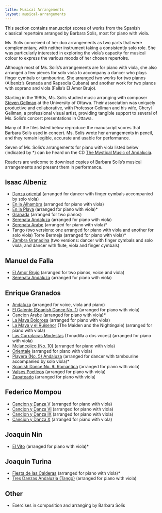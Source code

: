 ```yaml
---
title: Musical Arrangements
layout: musical-arrangements
---
```


This section contains manuscript scores of works from the Spanish classical repertoire arranged by Barbara Solís, most for piano with viola. 

Ms. Solís conceived of her duo arrangements as two parts that were complementary, with neither instrument taking a consistently solo role. She was particularly interested in exploring the viola’s capacity for musical colour to express the various moods of her chosen repertoire.

Although most of Ms. Solís’s arrangements are for piano with viola, she also arranged a few pieces for solo viola to accompany a dancer who plays finger cymbals or tambourine. She arranged two works for two pianos (Albeniz’s Granada and Rapsodia Cubana) and another work for two pianos with soprano and viola (Falla’s El Amor Brujo).

Starting in the 1990s, Ms. Solís studied music arranging with composer [Steven Gellman](https://www.stevengellman.com/ "Steven Gellman") at the University of Ottawa. Their association was uniquely productive and collaborative, with Professor Gellman and his wife, Cheryl Gellman, a professional visual artist, providing tangible support to several of Ms. Solís’s concert presentations in Ottawa.

Many of the files listed below reproduce the manuscript scores that Barbara Solís used in concert. Ms. Solís wrote her arrangements in pencil, and they remain legible, accurate and usable for performance.

Seven of Ms. Solís’s arrangements for piano with viola listed below (indicated by \*) can be heard on the CD [The Mystical Music of Andalucia](/andalucia "The Mystical Music of Andalucia").

Readers are welcome to download copies of Barbara Solís’s musical arrangements and present them in performance.

## Isaac Albeniz

* [Danza oriental](# "Danza oriental") (arranged for dancer with finger cymbals accompanied by solo viola)
* [En la Alhambra](# "En la Alhambra") (arranged for piano with viola)
* [En la Playa](# "En la Playa") (arranged for piano with viola)\*
* [Granada](# "Granada") (arranged for two pianos)
* [Serenata Andaluza](# "Serenata Andaluza") (arranged for piano with viola)
* [Serenata Arabe](# "Serenata Arabe") (arranged for piano with viola)\*
* [Tango](# "Tango") (two versions: one arranged for piano with viola and another for solo viola)
  Torre Bermeja (arranged for piano with viola)\*
* [Zambra Granadina](# "Zambra Granadina") (two versions: dancer with finger cymbals and solo viola, and dancer with flute, viola and finger cymbals)

## Manuel de Falla

* [El Amor Brujo](# "El Amor Brujo") (arranged for two pianos, voice and viola)
* [Serenata Andaluza](# "Serenata Andaluza") (arranged for piano with viola)

## Enrique Granados

* [Andaluza](# "Andaluza") (arranged for voice, viola and piano)
* [El Galente (Spanish Dance No. 1)](# "El Galente (Spanish Dance No. 1)") (arranged for piano with viola)
* [Cancion Arabe](# "Cancion Arabe") (arranged for piano with viola)\*
* [La Maya Dolorosa](# "La Maya Dolorosa") (arranged for piano with viola)
* [La Maya y el Ruisenor](# "La Maya y el Ruisenor") (The Maiden and the Nightingale) (arranged for piano with viola)
* [Las Curratacas Modestas](# "Las Curratacas Modestas") (Tonadilla a dos voces) (arranged for piano with viola)
* [Melancolico (No. 10)](# "Melancolico No. 10") (arranged for piano with viola)
* [Orientale](# "Orientale") (arranged for piano with viola)
* [Playera (No. 5) Andaluza](# "Playera No. 5 Andaluza") (arranged for dancer with tambourine accompanied by solo viola)\*
* [Spanish Dance No. 9: Romantica](# "Spanish Dance No. 9: Romantica") (arranged for piano with viola)
* [Valses Poeticos](# "Valses Poeticos") (arranged for piano with viola)
* [Zapateado](# "Zapateado") (arranged for piano with viola)

## Federico Mompou

* [Cancion y Danza V](# "Cancion y Danza V") (arranged for piano with viola)
* [Cancion y Danza VI](# "Cancion y Danza VI") (arranged for piano with viola)
* [Cancion y Danza IX](# "Cancion y Danza IX") (arranged for piano with viola)
* [Cancion y Danza X](# "Cancion y Danza X") (arranged for piano with viola)

## Joaquin Nin

* [El Vito](# "El Vito") (arranged for piano with viola)\*

## Joaquin Turina

* [Fiesta de las Calderas](# "Fiesta de las Calderas") (arranged for piano with viola)\*
* [Tres Danzas Andaluzia (Tango)](# "Tres Danzas Andaluzia (Tango)") (arranged for piano with viola)

## Other

* Exercises in composition and arranging by Barbara Solís

